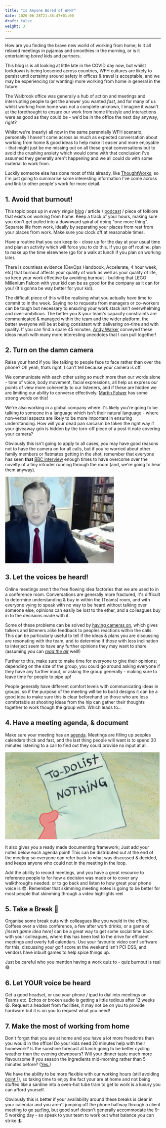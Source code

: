 ```yaml
---
title: "Is Anyone Bored of WFH?"
date: 2020-06-28T21:38:47+01:00
draft: false
weight: 3
---
```


---

How are you finding the brave new world of working from home; Is it all relaxed meetings in pyjamas and smoothies in the morning, or is it entertaining _bored_ kids and partners.

This blog is is all looking at little late in the COVID day now, but whilst lockdown is being loosened across countries, WFH cultures are likely to persist until certainty around safety in offices & travel is acceptable, and we may be experiencing (or wanting) more working from home in general in the future.

The Walbrook office was generally a hub of action and meetings and interrupting people to get the answer you wanted _fast_, and for many of us whilst working from home was not a complete unknown, I imagine it wasn't at the forethought to ensure our work from home lifestyle and interactions were as good as they could be - we'd be in the office the next day anyway, right?

Whilst we're (nearly) all now in the same perennially WFH scenario, personally I haven't come across as much as expected conversation about working from home & good ideas to help make it easier and more enjoyable - that might just be me missing out on all these great conversations but to avoid the crushing anxiety which would come with that conclusion I've assumed they generally aren't happening and we all could do with some material to work from.

Luckily someone else has done most of this already, like [ThoughtWorks](https://files.thoughtworks.com/pdfs/Books/Remote_Work_Playbook.pdf), so I'm just going to summarise some interesting information I've come across and link to other people's work for more detail.

## 1. Avoid that burnout!

This topic pops up in *every single* [blog](https://whenihavetime.com/2014/07/08/10-lessons-from-4-years-working-remotely/) / article / [podcast](https://www.codingblocks.net/podcast/how-to-work-remote-effectively/) / piece of folklore that exists on working from home. Keep a track of your hours, making sure you don't get pulled into a downward spiral of doing "one more thing". Separate life from work, ideally by separating your places from rest from your places from work. Make sure you clock off at reasonable times.

Have a routine that you can keep to - close up for the day at your usual time and plan an activity which will force you to do this. If you go off routine, plan to make up the time elsewhere (go for a walk at lunch if you plan on working late).

There is countless evidence [DevOps Handbook, Accelerate, 4 hour week, etc] that burnout affects your quality of work as well as your quality of life, so keep your work effective by avoiding burnout  - building that LEGO Millenium Falcon with your kid can be as good for the company as it can for you! (It's gonna be way better for your kid).

The difficult piece of this will be realising what you actually have time to commit to in the week. Saying no to requests from managers or co-workers can be tough but necessary to ensuring your work stack isn't overwhelming and over-ambitious. The better you & your team's capacity constraints are communicated & managed within the team and the wider platform, the better everyone will be at being consistent with delivering on-time and with quality. If you can find a spare 45 minutes, [Andy Walker](https://www.infoq.com/presentations/career-skills-self-management/?itm_source=infoq&itm_medium=QCon_EarlyAccessVideos&itm_campaign=QConLondon2019) conveyed these ideas much with many more interesting anecdotes that I can pull together!

## 2. Turn on the damn camera

Raise your hand if you like talking to people face to face rather than over the phone? Oh yeah, thats right, I can't tell because your camera is off.

We communicate with each other using so much more than our words alone - tone of voice, body movement, facial expressions, all help us express our points of view more coherently to our listeners, and if these are hidden we are limiting our ability to converse effectively. [Martin Folwer](https://martinfowler.com/articles/effective-video-calls.html) has some strong words on this!

We're also working in a global company where it's likely you're going to be talking to someone in a language which isn't their natural language - where non-verbal aspects are likely to be more important in ensuring understanding. How will your dead pan sarcasm be taken the right way if your giveaway grin is hidden by the torn-off piece of a post-it note covering your camera?

Obviously this isn't going to apply to all cases, you may have good reasons not to have the camera on for all calls, but if you're worried about other family members or flatmates getting in the shot, remember that everyone has seen **that** [BBC interview](https://www.youtube.com/watch?v=Mh4f9AYRCZY) enough times to have overcome over the novelty of a tiny intruder running through the room (and, we're going to hear them anyway).

![Intruder!](/images/wfh_pics/bbc_gif.gif)

## 3. Let the voices be heard!

Online meetings aren't the free flowing idea factories that we are used to in a conference room. Conversations are generally more fractured, it's difficult to determine understanding & buy in within the (Teams) room, and with everyone vying to speak with no way to be heard without talking over someone else, opinions can easily be lost to the ether, and a colleagues buy in to the decisions made with it.

Some of these problems can be solved by [having cameras on](#2-turn-on-the-damn-camera), which gives talkers and listeners alike feedback to peoples reactions within the calls. This can be particularly useful to tell if the ideas & plans you are discussing are resonating with the team, and to determine if those with less inclination to interject seem to have any further opinions they may want to share (assuming you can _[read the air](https://www.bbc.com/worklife/article/20200129-what-is-reading-the-air-in-japan)_ well!)

Further to this, make sure to make time for everyone to give their opinions; depending on the size of the group, you could go around asking everyone if they have any further input, or asking the group generally - making sure to leave time for people to pipe up!

People generally have different comfort levels with communicating ideas in groups, so if the purpose of the meeting will be to build designs it can be a good idea to make sure this is clear beforehand so those who are less comfortable at shooting ideas from the hip can gather their thoughts together to work though the group with. Which leads to...

## 4. Have a meeting agenda, & document

Make sure your meeting has an [agenda](https://about.gitlab.com/company/culture/all-remote/meetings/#have-an-agenda). Meetings are filling up peoples calendars thick and fast, and the last thing people will want is to spend 30 minutes listening to a call to find out they could provide no input at all.


![Do nothing?](/images/wfh_pics/do_nothing_gif.gif)


It also gives you a ready made documenting framework; Just add your notes below each agenda point! This can be distributed out at the end of the meeting so everyone can refer back to what was discussed & decided, and keeps anyone who could not in the meeting in the loop.

Add the ability to record meetings, and you have a great resource to reference people to for how a decision was made or to cover any walkthroughs needed. or to go back and listen to how great your phone voice is :sunglasses:. Remember that skimming meeting notes is going to be better for most people that skimming through a video highlights reel

## 5. Take a Break :chocolate_bar:

Organise some break outs with colleagues like you would in the office. Coffees over a video conference, a few after work drinks, or a game of _[insert game idea here]_ can be a great way to get some social time back with your colleagues, where this has been lost to the drive for efficient meetings and overly full calendars. Use your favourite video conf software for this, discussing your golf score at the weekend isn't PCI DSS, and vendors have inbuilt games to help spice things up.

Just be careful who you mention having a work quiz to - quiz burnout is real :sweat_smile:


## 6. Let YOUR voice be heard

Get a good headset, or use your phone / ipad to dial into meetings on Teams etc. Echos or broken audio is getting a little tedious after 12 weeks :weary:. Request a headset from facilities, it may not be on you to provide hardware but it is on you to request what you need!


## 7. Make the most of working from home

Don't forget that you are at home and you have a lot more freedoms than you would in the office! Do your kids need 20 minutes help with their homework?  Is the sunshine forecast at lunch going to be better cycling weather than the evening downpours? Will your dinner taste much more flavoursome if you season the ingredients mid-morning rather than 5 minutes before? ([Yes.](https://www.saltfatacidheat.com/))

We have the ability to be more flexible with our working hours (still avoiding [point 1](#1-avoid-that-burnout)), so taking time to enjoy the fact your are at home and not being stuffed like a sardine into a oven-hot tube train to get to work is a luxury you can afford yourself.

Obviously this is better if your availability around these breaks is clear in your calendar and you aren't jumping off the phone  halfway through a client meeting to go [surfing](https://soundcloud.com/patagonia1973/let-my-people-go-surfing-prologue), but  good surf doesn't generally accommodate the 9-5 working day - so speak to your team to work out what balance you can strike :surfer:
